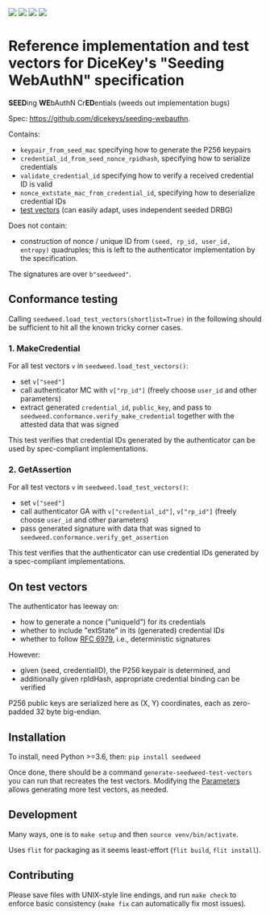 ![](https://img.shields.io/pypi/l/seedweed.svg?style=flat) ![](https://img.shields.io/pypi/pyversions/seedweed.svg?style=flat) [![](https://img.shields.io/pypi/v/seedweed.svg)](https://pypi.org/project/seedweed/) ![](https://img.shields.io/pypi/wheel/seedweed.svg?style=flat)

# Reference implementation and test vectors for DiceKey's "Seeding WebAuthN" specification

<b>SEED</b>ing <b>WE</b>bAuthN Cr<b>ED</b>entials (weeds out implementation bugs)

Spec: <https://github.com/dicekeys/seeding-webauthn>.

Contains:
- `keypair_from_seed_mac` specifying how to generate the P256 keypairs
- `credential_id_from_seed_nonce_rpidhash`, specifying how to serialize credentials
- `validate_credential_id` specifying how to verify a received credential ID is valid
- `nonce_extstate_mac_from_credential_id`, specifying how to deserialize credential IDs
- [test vectors](seedweed/test-vectors.csv) (can easily adapt, uses independent seeded DRBG)

Does not contain:
- construction of nonce / unique ID from `(seed, rp_id, user_id, entropy)` quadruples;
  this is left to the authenticator implementation by the specification.

The signatures are over `b"seedweed"`.


## Conformance testing

Calling `seedweed.load_test_vectors(shortlist=True)` in the following should
be sufficient to hit all the known tricky corner cases.

### 1. MakeCredential

For all test vectors `v` in `seedweed.load_test_vectors()`:

- set `v["seed"]`
- call authenticator MC with `v["rp_id"]` (freely choose `user_id` and other parameters)
- extract generated `credential_id`, `public_key`, and pass to `seedweed.conformance.verify_make_credential`
  together with the attested data that was signed

This test verifies that credential IDs generated by the authenticator can be used by spec-compliant implementations.

### 2. GetAssertion

For all test vectors `v` in `seedweed.load_test_vectors()`:

- set `v["seed"]`
- call authenticator GA with `v["credential_id"]`, `v["rp_id"]` (freely choose `user_id` and other parameters)
- pass generated signature with data that was signed to `seedweed.conformance.verify_get_assertion`

This test verifies that the authenticator can use credential IDs generated by a spec-compliant implementations.

## On test vectors

The authenticator has leeway on:
- how to generate a nonce ("uniqueId") for its credentials
- whether to include "extState" in its (generated) credential IDs
- whether to follow [RFC 6979](https://tools.ietf.org/html/rfc6979), i.e., deterministic signatures

However:
- given (seed, credentialID), the P256 keypair is determined, and
- additionally given rpIdHash, appropriate credential binding can be verified

P256 public keys are serialized here as (X, Y) coordinates, each as zero-padded 32 byte big-endian.


## Installation

To install, need Python >=3.6, then: `pip install seedweed`

Once done, there should be a command `generate-seedweed-test-vectors` you can run that
recreates the test vectors. Modifying the [Parameters](seedweed/vectors.py#L38) allows generating
more test vectors, as needed.


## Development

Many ways, one is to `make setup` and then `source venv/bin/activate`.

Uses `flit` for packaging as it seems least-effort (`flit build`, `flit install`).


## Contributing

Please save files with UNIX-style line endings, and run `make check` to enforce
basic consistency (`make fix` can automatically fix most issues).
